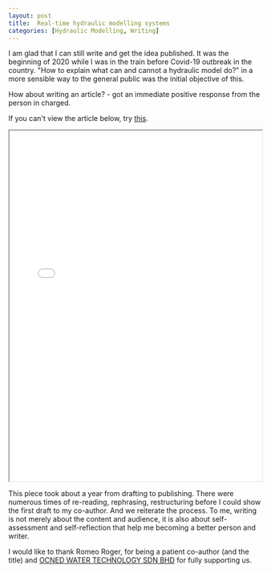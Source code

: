 ```yaml
---
layout: post
title:  Real-time hydraulic modelling systems
categories: [Hydraulic Modelling, Writing]
---
```

I am glad that I can still write and get the idea published. 
It was the beginning of 2020 while I was in the train before Covid-19 outbreak in the country. 
"How to explain what can and cannot a hydraulic model do?" in a more sensible way to the general public was the initial objective of this.

How about writing an article? - got an immediate positive response from the person in charged.

If you can't view the article below, try [this](https://mbam.org.my/mbj/mbj_120_2020/#page=64).
<iframe src="../images/MBAM_article.pdf" width="100%" height="700px"></iframe>

This piece took about a year from drafting to publishing. There were numerous times of re-reading, rephrasing, restructuring before I could show the first draft to my co-author. And we reiterate the process. To me, writing is not merely about the content and audience, it is also about self-assessment and self-reflection that help me becoming a better person and writer.

I would like to thank Romeo Roger, for being a patient co-author (and the title) and [OCNED WATER TECHNOLOGY SDN BHD](https://www.ocned.com/) for fully supporting us.